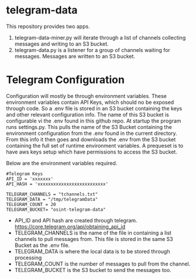 # telegram-data
This repository provides two apps.
1. telegram-data-miner.py will iterate through a list of channels collecting messages and writing to an S3 bucket.
2. telegram-data.py is a listener for a group of channels waiting for messages.  Messages are written to an S3 bucket.

# Telegram Configuration
Configuration will mostly be through environment variables.  These environment variables contain API Keys, which should no be exposed through code.  So a .env file is stored in an S3 bucket containing the keys and other relevant configuration info.   The name of this S3 bucket is configurable vi the .env found in this github repo.  At startup the program runs settings.py.  This pulls the name of the S3 Bucket containing the environment configuration from the .env found in the current directory.  From this info it then goes and downloads the .env from the S3 bucket containing the full set of runtime environment variables.  A prequeset is to have aws keys setup which have permissions to access the S3 bucket.


Below are the environment variables required.
```
#Telegram Keys
API_ID = 'xxxxxxx'
API_HASH = 'xxxxxxxxxxxxxxxxxxxxxxxxxx'

TELEGRAM_CHANNELS = "tchannels.txt"
TELEGRAM_DATA = "/tmp/telegramData"
TELEGRAM_COUNT = 20
TELEGRAM_BUCKET= "osint-telegram-data"
```
- API_ID and API hash are created through telegram.  https://core.telegram.org/api/obtaining_api_id
- TELEGRAM_CHANNELS is the name of the file in containing a list channels to pull messages from.  This file is stored in the same S3 Bucket as the .env file.
- TELEGRAM_DATA is where the local data is to be stored through processing
- TELEGRAM_COUNT is the number of messages to pull from the channel.
- TELEGRAM_BUCKET is the S3 bucket to send the messages too.
